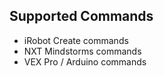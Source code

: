 ## Supported Commands ##

  * iRobot Create commands
  * NXT Mindstorms commands
  * VEX Pro / Arduino commands